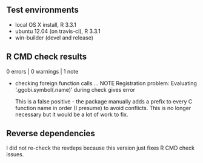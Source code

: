 ## Test environments
* local OS X install, R 3.3.1
* ubuntu 12.04 (on travis-ci), R 3.3.1
* win-builder (devel and release)

## R CMD check results

0 errors | 0 warnings | 1 note

* checking foreign function calls ... NOTE
  Registration problem:
  Evaluating ‘.ggobi.symbol(.name)’ during check gives error
  
  This is a false positive - the package manually adds a prefix to
  every C function name in order (I presume) to avoid conflicts. This
  is no longer necessary but it would be a lot of work to fix.

## Reverse dependencies

I did not re-check the revdeps because this version just fixes R CMD check issues.

